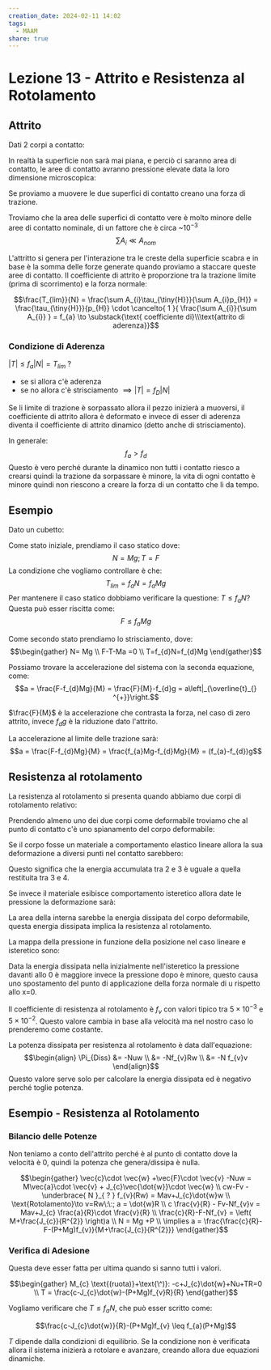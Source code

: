 ```yaml
---
creation_date: 2024-02-11 14:02
tags:
  - MAAM
share: true
---
```

# Lezione 13 - Attrito e Resistenza al Rotolamento

## Attrito

Dati 2 corpi a contatto:

<!Diagramma contatto>

In realtà la superficie non sarà mai piana, e perciò ci saranno area di contatto, le aree di contatto avranno pressione elevate data la loro dimensione microscopica:

<!Diagramma superficie scabra e pressione su area di contatto>

Se proviamo a muovere le due superfici di contatto creano una forza di trazione.

Troviamo che la area delle superfici di contatto vere è molto minore delle aree di contatto nominale, di un fattore che è circa ~$10^{-3}$
$$\sum A_{i} \ll A_{nom}$$

L'attritto si genera per l'interazione tra le creste della superficie scabra e in base è la somma delle forze generate quando proviamo a staccare queste aree di contatto. Il coefficiente di attrito è proporzione tra la trazione limite (prima di scorrimento) e la forza normale:

$$\frac{T_{lim}}{N} = \frac{\sum A_{i}\tau_{\tiny{H}}}{\sum A_{i}p_{H}} = \frac{\tau_{\tiny{H}}}{p_{H}} \cdot \cancelto{ 1 }{ \frac{\sum A_{i}}{\sum A_{i}} } = f_{a} \to \substack{\text{ coefficiente di}\\\text{attrito di aderenza}}$$

<!Diagramma cubo con pressione e normale>

### Condizione di Aderenza


$|T| \leq f_{a}|N| = T_{lim}$ ?
- se si allora c'è aderenza
- se no allora c'è strisciamento $\implies |T| = f_{D}|N|$

Se li limite di trazione è sorpassato allora il pezzo inizierà a muoversi, il coefficiente di attrito allora è deformato e invece di esser di aderenza diventa il coefficiente di attrito dinamico (detto anche di strisciamento).

In generale:
$$f_{a}>f_{d}$$
Questo è vero perché durante la dinamico non tutti i contatto riesco a crearsi quindi la trazione da sorpassare è minore, la vita di ogni contatto è minore quindi non riescono a creare la forza di un contatto che li da tempo.

## Esempio

Dato un cubetto:

<!Diagramma cubetto di esempio di attrito>

Come stato iniziale, prendiamo il caso statico dove:
$$N = Mg; T= F$$
La condizione che vogliamo controllare è che:
$$T_{lim} = f_{a}N = f_{a}Mg$$
Per mantenere il caso statico dobbiamo verificare la questione: $T\leq f_{a}N?$
Questa può esser riscitta come:
$$F\leq f_{a}Mg$$

Come secondo stato prendiamo lo strisciamento, dove:
$$\begin{gather}
N= Mg \\
F-T-Ma =0 \\
T=f_{d}N=f_{d}Mg
\end{gather}$$

Possiamo trovare la accelerazione del sistema con la seconda equazione, come:
$$a = \frac{F-f_{d}Mg}{M} = \frac{F}{M}-f_{d}g = a\left|_{\overline{t}_{} ^{+}}\right.$$

$\frac{F}{M}$ è la accelerazione che contrasta la forza, nel caso di zero attrito, invece $f_{d}g$ è la riduzione dato l'attrito.

La accelerazione al limite delle trazione sarà:
$$a = \frac{F-f_{d}Mg}{M} = \frac{f_{a}Mg-f_{d}Mg}{M} = (f_{a}-f_{d})g$$

<!Diagrammi della forza, accelerazione e velocità in funzione del tempo>

## Resistenza al rotolamento

La resistenza al rotolamento si presenta quando abbiamo due corpi di rotolamento relativo:

<!Diagramma rotolamento>

Prendendo almeno uno dei due corpi come deformabile troviamo che al punto di contatto c'è uno spianamento del corpo deformabile:

<!Diagramma spianamento>

Se il corpo fosse un materiale a comportamento elastico lineare allora la sua deformazione a diversi punti nel contatto sarebbero:
<!Diagramma deformazione lineare>

Questo significa che la energia accumulata tra 2 e 3 è uguale a quella restituita tra 3 e 4.

Se invece il materiale esibisce comportamento isteretico allora date le pressione la deformazione sarà:

<!Diagramma comportamento isteretico>

La area della interna sarebbe la energia dissipata del corpo deformabile, questa energia dissipata implica la resistenza al rotolamento.

La mappa della pressione in funzione della posizione nel caso lineare e isteretico sono:

<!Diagramma linea di pressione>

Data la energia dissipata nella inizialmente nell'isteretico la pressione davanti allo 0 è maggiore invece la pressione dopo è minore, questo causa uno spostamento del punto di applicazione della forza normale di u rispetto allo x=0.

Il coefficiente di resistenza al rotolamento è $f_{v}$ con valori tipico tra $5\times 10^{-3}$  e $5\times 10^{-2}$. Questo valore cambia in base alla velocità ma nel nostro caso lo prenderemo come costante.

La potenza dissipata per resistenza al rotolamento è data dall'equazione:
$$\begin{align}
\Pi_{Diss} &= -Nuw \\
&= -Nf_{v}Rw \\
&= -N f_{v}v
\end{align}$$
Questo valore serve solo per calcolare la energia dissipata ed è negativo perché toglie potenza.

## Esempio - Resistenza al Rotolamento

<!Diagramma problema esempio>

### Bilancio delle Potenze

Non teniamo a conto dell'attrito perché è al punto di contatto dove la velocità è 0, quindi la potenza che genera/dissipa è nulla.

$$\begin{gather}
\vec{c}\cdot \vec{w} +\vec{F}\cdot \vec{v} -Nuw = M\vec{a}\cdot \vec{v} + J_{c}\vec{\dot{w}}\cdot \vec{w} \\
cw-Fv - \underbrace{ N }_{ ? } f_{v}(Rw) = Mav+J_{c}\dot{w}w \\
\text{Rotolamento}\to v=Rw\:\:; a = \dot{w}R \\
c \frac{v}{R} - Fv-Nf_{v}v = Mav+J_{c} \frac{a}{R}\cdot \frac{v}{R} \\
\frac{c}{R}-F-Nf_{v} = \left( M+\frac{J_{c}}{R^{2}} \right)a \\
N = Mg +P \\
\implies a = \frac{\frac{c}{R}-F-(P+Mg)f_{v}}{M+\frac{J_{c}}{R^{2}}}
\end{gather}$$

### Verifica di Adesione

 Questa deve esser fatta per ultima quando si sanno tutti i valori.
<!Diagramma nella verifica>

$$\begin{gather}
M_{c} \text{(ruota)}+\text{\^)}: -c+J_{c}\dot{w}+Nu+TR=0 \\
T = \frac{c-J_{c}\dot{w}-(P+Mg)f_{v}R}{R}
\end{gather}$$

Vogliamo verificare che $T\leq f_{a}N$, che può esser scritto come:

$$\frac{c-J_{c}\dot{w}}{R}-(P+Mg)f_{v} \leq f_{a}(P+Mg)$$

$T$ dipende dalla condizioni di equilibrio. Se la condizione non è verificata allora il sistema inizierà a rotolare e avanzare, creando allora due equazioni dinamiche.

